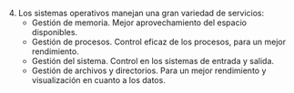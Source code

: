 4. Los sistemas operativos manejan una gran variedad de servicios: 
    - Gestión de memoria.
        Mejor aprovechamiento del espacio disponibles.
    - Gestión de procesos.
        Control eficaz de los procesos, para un mejor rendimiento.
    - Gestión del sistema.
        Control en los sistemas de entrada y salida.
    - Gestión de archivos y directorios.
        Para un mejor rendimiento y visualización en cuanto a los datos.